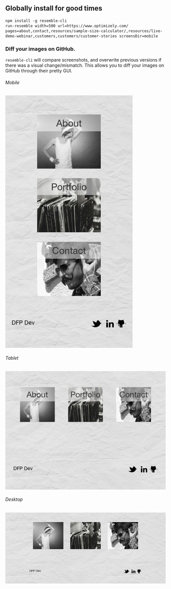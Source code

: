 ## Globally install for good times

```
npm install -g resemble-cli
run-resemble width=500 url=https://www.optimizely.com/ pages=about,contact,resources/sample-size-calculator/,resources/live-demo-webinar,customers,customers/customer-stories screensDir=mobile
```

### Diff your images on GitHub.

`resemble-cli` will compare screenshots, and overwrite previous versions if there was a visual change/mismatch.  This allows you to diff your images on GitHub through their pretty GUI.

###### Mobile
![mobile](https://raw.githubusercontent.com/dtothefp/resemble-cli/master/screenshots/mobile/home.png)


###### Tablet
![tablet](https://raw.githubusercontent.com/dtothefp/resemble-cli/master/screenshots/tablet/home.png)


###### Desktop
![desktop](https://raw.githubusercontent.com/dtothefp/resemble-cli/master/screenshots/desktop/home.png)
